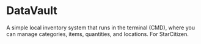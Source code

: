 # DataVault
A simple local inventory system that runs in the terminal (CMD), where you can manage categories, items, quantities, and locations. For StarCitizen.
